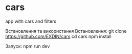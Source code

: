 # cars
app with cars and filters

Встановлення та використання
Встановлення: git clone https://github.com/EXDIN/cars
cd cars
npm install

Запуск: npm run dev

